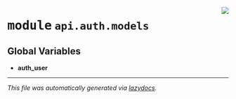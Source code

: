 <!-- markdownlint-disable -->

<a href="https://github.com/switchcollab/Switch-Bots-Python-Library/tree/main/src/switch/api/auth/models/__init__.py#L0"><img align="right" src="https://img.shields.io/badge/-source-cccccc?style=flat-square"/></a>

# <kbd>module</kbd> `api.auth.models`




**Global Variables**
---------------
- **auth_user**




---

_This file was automatically generated via [lazydocs](https://github.com/ml-tooling/lazydocs)._
